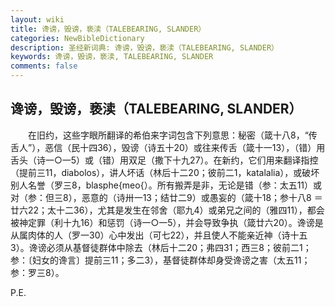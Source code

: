 ```yaml
---
layout: wiki
title: 谗谤，毁谤，亵渎（TALEBEARING, SLANDER）
categories: NewBibleDictionary
description: 圣经新词典: 谗谤，毁谤，亵渎（TALEBEARING, SLANDER）
keywords: 谗谤，毁谤，亵渎, TALEBEARING, SLANDER
comments: false
---
```


## 谗谤，毁谤，亵渎（TALEBEARING, SLANDER）

　　在旧约，这些字眼所翻译的希伯来字词包含下列意思：秘密（箴十八8，“传舌人”），恶信（民十四36），毁谤（诗五十20）或往来传舌（箴十一13），（错）用舌头（诗一○一5）或（错）用双足（撒下十九27）。在新约，它们用来翻译指控（提前三11，diabolos），讲人坏话（林后十二20；彼前二1，katalalia），或破坏别人名誉（罗三8，blasphe{meo{）。所有搬弄是非，无论是错（参：太五11）或对（参：但三8），恶意的（诗卅一13；结廿二9）或愚妄的（箴十18；参十八8 ＝ 廿六22；太十二36），尤其是发生在邻舍（耶九4）或弟兄之间的（雅四11），都会被神定罪（利十九16）和惩罚（诗一○一5），并会导致争执（箴廿六20）。谗谤是从属肉体的人（罗一30）心中发出（可七22），并且使人不能亲近神（诗十五3）。谗谤必须从基督徒群体中除去（林后十二20；弗四31；西三8；彼前二1；参：〔妇女的谗言〕提前三11；多二3），基督徒群体却身受谗谤之害（太五11；参：罗三8）。

P.E.








